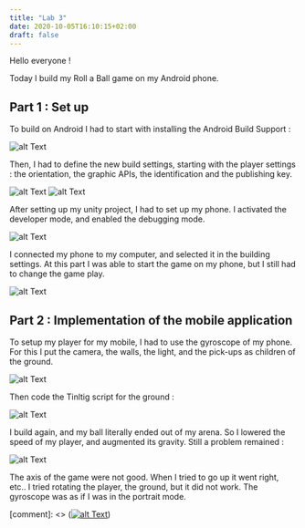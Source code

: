 ```yaml
---
title: "Lab 3"
date: 2020-10-05T16:10:15+02:00
draft: false
---
```



Hello everyone !

Today I build my Roll a Ball game on my Android phone.


## Part 1 : Set up

To build on Android I had to start with installing the Android Build Support :

![alt Text](https://github.com/Ceici92/HugoBlog3/blob/master/docs/images/Lab3/Capture.JPG?raw=true "SDK")

Then, I had to define the new build settings, starting with the player settings : the orientation, the graphic APIs, the identification and the publishing key.

![alt Text](https://user-images.githubusercontent.com/71452847/95097488-d4cc1780-072d-11eb-9aca-bdd4ee8e04fb.png "Player Settings")
![alt Text](https://user-images.githubusercontent.com/71452847/95097495-d695db00-072d-11eb-9109-cc71b5f005e1.png "Unity settings")

After setting up my unity project, I had to set up my phone. I activated the developer mode, and enabled the debugging mode. 

![alt Text](https://github.com/Ceici92/HugoBlog3/blob/master/docs/images/Lab3/120959576_3379234365523327_2511240152500799826_n.jpg?raw=true "Phone settings")

I connected my phone to my computer, and selected it in the building settings.
At this part I was able to start the game on my phone, but I still had to change the game play. 

![alt Text](https://github.com/Ceici92/HugoBlog3/blob/master/docs/images/Lab3/121064455_633550003949458_2545566836504823763_n.jpg?raw=true "Phone screen")


## Part 2 : Implementation of the mobile application

To setup my player for my mobile, I had to use the gyroscope of my phone. 
For this I put the camera, the walls, the light, and the pick-ups as children of the ground.

![alt Text](https://user-images.githubusercontent.com/71452847/95097521-db5a8f00-072d-11eb-9514-3abf26c6085a.png "Parent")
 
Then code the Tinltig script for the ground :

![alt Text](https://user-images.githubusercontent.com/71452847/95097530-ddbce900-072d-11eb-83da-d344b60db66e.png "Script")

I build again, and my ball literally ended out of my arena. So I lowered the speed of my player, and augmented its gravity. Still a problem remained :

![alt Text](https://github.com/Ceici92/HugoBlog3/blob/master/docs/images/Lab3/Lab3.gif?raw=true "Gif")

The axis of the game were not good. When I tried to go up it went right, etc..
I tried rotating the player, the ground, but it did not work. The gyroscope was as if I was in the portrait mode.

[comment]: <> ([![alt Text](https://user-images.githubusercontent.com/71452847/95677903-3a565300-0bc9-11eb-86c1-480a1fae631c.JPG "Screen phone still bug")](https://github.com/Ceici92/HugoBlog3/blob/master/docs/images/video-1602087118.mp4?raw=true))
